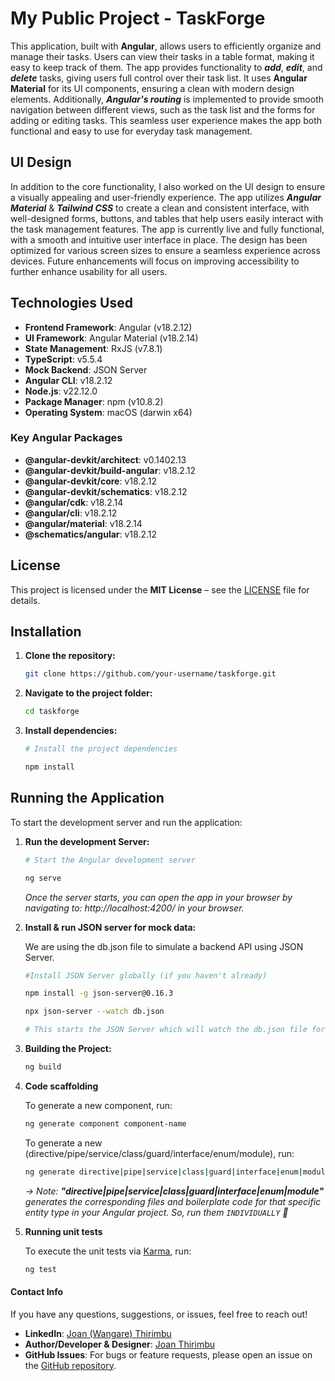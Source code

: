 # My Public Project - TaskForge

This application, built with **Angular**, allows users to efficiently organize and manage their tasks. Users can view their tasks in a table format, making it easy to keep track of them. The app provides functionality to ***add***, ***edit***, and ***delete*** tasks, giving users full control over their task list. It uses **Angular Material** for its UI components, ensuring a clean with modern design elements. Additionally, ***Angular's routing*** is implemented to provide smooth navigation between different views, such as the task list and the forms for adding or editing tasks. This seamless user experience makes the app both functional and easy to use for everyday task management. 

## UI Design

In addition to the core functionality, I also worked on the UI design to ensure a visually appealing and user-friendly experience. The app utilizes ***Angular Material*** & ***Tailwind CSS*** to create a clean and consistent interface, with well-designed forms, buttons, and tables that help users easily interact with the task management features. The app is currently live and fully functional, with a smooth and intuitive user interface in place. The design has been optimized for various screen sizes to ensure a seamless experience across devices. Future enhancements will focus on improving accessibility to further enhance usability for all users.

## Technologies Used

- **Frontend Framework**: Angular (v18.2.12)
- **UI Framework**: Angular Material (v18.2.14)
- **State Management**: RxJS (v7.8.1)
- **TypeScript**: v5.5.4
- **Mock Backend**: JSON Server
- **Angular CLI**: v18.2.12
- **Node.js**: v22.12.0
- **Package Manager**: npm (v10.8.2)
- **Operating System**: macOS (darwin x64)

### Key Angular Packages

- **@angular-devkit/architect**: v0.1402.13
- **@angular-devkit/build-angular**: v18.2.12
- **@angular-devkit/core**: v18.2.12
- **@angular-devkit/schematics**: v18.2.12
- **@angular/cdk**: v18.2.14
- **@angular/cli**: v18.2.12
- **@angular/material**: v18.2.14
- **@schematics/angular**: v18.2.12

## License

This project is licensed under the **MIT License** – see the [LICENSE](LICENSE) file for details.

## Installation

1. **Clone the repository:**

   ```bash
   git clone https://github.com/your-username/taskforge.git

2. **Navigate to the project folder:**

   ```bash
   cd taskforge

3. **Install dependencies:**

   ```bash
   # Install the project dependencies
   
   npm install

## Running the Application

To start the development server and run the application:

1. **Run the development Server:**

   ```bash
   # Start the Angular development server
   
   ng serve
   
   ```
     *Once the server starts, you can open the app in your browser by navigating to: http://localhost:4200/ in your browser.*

2. **Install & run JSON server for mock data:**

   We are using the db.json file to simulate a backend API using JSON Server.
   
   ```bash
   #Install JSON Server globally (if you haven't already)
   
   npm install -g json-server@0.16.3
   ```
   
   ```bash
   npx json-server --watch db.json

   # This starts the JSON Server which will watch the db.json file for changes, serving mock data to the frontend.

   ```
3. **Building the Project:**

   ```bash
   ng build
   ```

4. **Code scaffolding**
   
    To generate a new component, run:

   ```bash
   ng generate component component-name
   ```
   
    To generate a new (directive/pipe/service/class/guard/interface/enum/module), run:
   
   ```bash
   ng generate directive|pipe|service|class|guard|interface|enum|module
   ```

    *-> Note: **"directive|pipe|service|class|guard|interface|enum|module"** generates the corresponding files and boilerplate code for that specific entity type in your Angular project. So, run them `INDIVIDUALLY` 👀*

6. **Running unit tests**
   
   To execute the unit tests via [Karma](https://karma-runner.github.io), run:

   ```bash
   ng test
   ```
#### Contact Info

If you have any questions, suggestions, or issues, feel free to reach out!

- **LinkedIn**: [Joan (Wangare) Thirimbu](https://www.linkedin.com/in/joan-thirimbu-969008231/)
- **Author/Developer & Designer**: [Joan Thirimbu](https://github.com/Joan-Thirimbu)
- **GitHub Issues**: For bugs or feature requests, please open an issue on the [GitHub repository](https://github.com/Joan-Thirimbu/TaskForge/issues).
